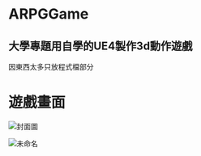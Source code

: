 # ARPGGame
大學專題用自學的UE4製作3d動作遊戲
---------------------------------------------------------
因東西太多只放程式檔部分
# 遊戲畫面
![封面圖](https://user-images.githubusercontent.com/105042335/171366343-be6fac5d-0bf6-4a41-8856-bca770687165.png)


![未命名](https://user-images.githubusercontent.com/105042335/171367989-fcb2738b-2a13-46c2-b804-dabe20416203.png)
